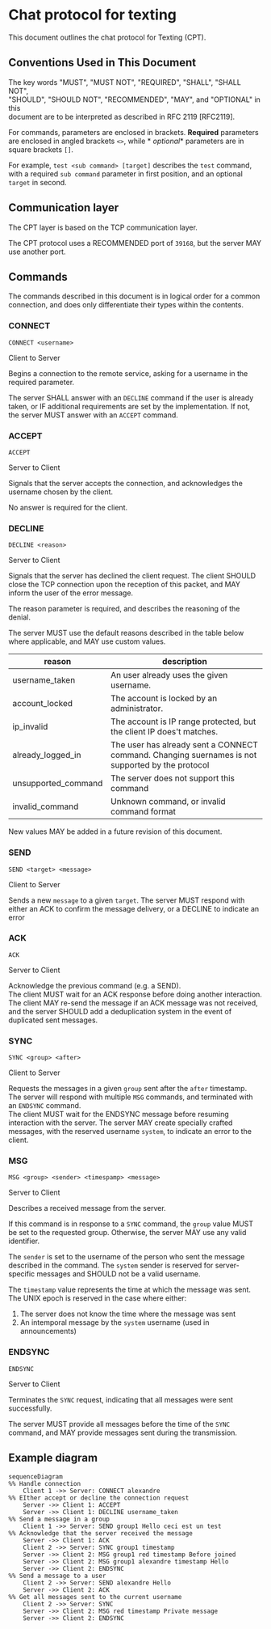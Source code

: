# Chat protocol for texting

This document outlines the chat protocol for Texting (CPT).

## Conventions Used in This Document

The key words "MUST", "MUST NOT", "REQUIRED", "SHALL", "SHALL NOT",    
"SHOULD", "SHOULD NOT", "RECOMMENDED", "MAY", and "OPTIONAL" in this    
document are to be interpreted as described in RFC 2119 [RFC2119].

For commands, parameters are enclosed in brackets. **Required** parameters are enclosed in angled brackets `<>`, while *
*optional** parameters are in square brackets `[]`.

For example, `test <sub command> [target]` describes the `test` command, with a required `sub command` parameter in
first position, and an optional `target` in second.

## Communication layer

The CPT layer is based on the TCP communication layer.

The CPT protocol uses a RECOMMENDED port of `39168`, but the server MAY use another port.

## Commands

The commands described in this document is in logical order for a common connection, and does only differentiate their
types within the contents.

### CONNECT

```  
CONNECT <username>  
```  

Client to Server

Begins a connection to the remote service, asking for a username in the required parameter.

The server SHALL answer with an `DECLINE` command if the user is already taken, or IF additional requirements are set by
the implementation. If not, the server MUST answer with an `ACCEPT` command.

### ACCEPT

```  
ACCEPT  
```  

Server to Client

Signals that the server accepts the connection, and acknowledges the username chosen by the client.

No answer is required for the client.

### DECLINE

```  
DECLINE <reason>  
```  

Server to Client

Signals that the server has declined the client request. The client SHOULD close the TCP connection upon the reception
of this packet, and MAY inform the user of the error message.

The reason parameter is required, and describes the reasoning of the denial.

The server MUST use the default reasons described in the table below where applicable, and MAY use custom values.

| reason              | description                                                                                      |  
|---------------------|--------------------------------------------------------------------------------------------------|  
| username_taken      | An user already uses the given username.                                                         |  
| account_locked      | The account is locked by an administrator.                                                       |  
| ip_invalid          | The account is IP range protected, but the client IP does't matches.                             |  
| already_logged_in   | The user has already sent a CONNECT command. Changing suernames is not supported by the protocol |  
| unsupported_command | The server does not support this command                                                         |
| invalid_command     | Unknown command, or invalid command format                                                       |

New values MAY be added in a future revision of this document.

### SEND

```  
SEND <target> <message>  
```

Client to Server

Sends a new `message` to a given `target`. The server MUST respond with either an ACK to confirm the message delivery,
or a DECLINE to indicate an error

### ACK

```  
ACK  
```  

Server to Client

Acknowledge the previous command (e.g. a SEND).    
The client MUST wait for an ACK response before doing another interaction. The client MAY re-send the message if an ACK
message was not received, and the server SHOULD add a deduplication system in the event of duplicated sent messages.

### SYNC

```  
SYNC <group> <after>  
```  

Client to Server

Requests the messages in a given `group` sent after the `after` timestamp.  
The server will respond with multiple `MSG` commands, and terminated with an `ENDSYNC` command.  
The client MUST wait for the ENDSYNC message before resuming interaction with the server. The server MAY create
specially crafted messages, with the reserved username `system`, to indicate an error to the client.

### MSG

```  
MSG <group> <sender> <timespamp> <message>  
```  

Server to Client

Describes a received message from the server.

If this command is in response to a `SYNC` command, the `group` value MUST be set to the requested group. Otherwise, the
server MAY use any valid identifier.

The `sender` is set to the username of the person who sent the message described in the command. The `system` sender is
reserved for server-specific messages and SHOULD not be a valid username.

The `timestamp` value represents the time at which the message was sent. The UNIX epoch is reserved in the case where
either:

1. The server does not know the time where the message was sent
2. An intemporal message by the `system` username (used in announcements)

### ENDSYNC

```  
ENDSYNC  
```  

Server to Client

Terminates the `SYNC` request, indicating that all messages were sent successfully.

The server MUST provide all messages before the time of the `SYNC` command, and MAY provide messages sent during the
transmission.

## Example diagram

```mermaid
sequenceDiagram
%% Handle connection
    Client 1 ->> Server: CONNECT alexandre
%% EIther accept or decline the connection request
    Server ->> Client 1: ACCEPT
    Server ->> Client 1: DECLINE username_taken
%% Send a message in a group
    Client 1 ->> Server: SEND group1 Hello ceci est un test
%% Acknowledge that the server received the message
    Server ->> Client 1: ACK
    Client 2 ->> Server: SYNC group1 timestamp
    Server ->> Client 2: MSG group1 red timestamp Before joined
    Server ->> Client 2: MSG group1 alexandre timestamp Hello
    Server ->> Client 2: ENDSYNC
%% Send a message to a user
    Client 2 ->> Server: SEND alexandre Hello
    Server ->> Client 2: ACK
%% Get all messages sent to the current username
    Client 2 ->> Server: SYNC
    Server ->> Client 2: MSG red timestamp Private message
    Server ->> Client 2: ENDSYNC
```